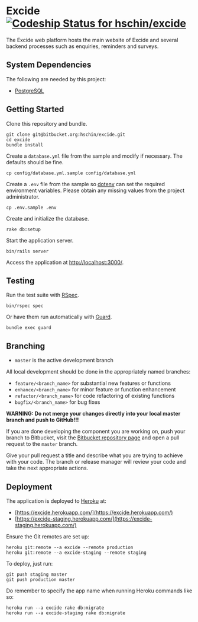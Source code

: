 # Excide [ ![Codeship Status for hschin/excide](https://app.codeship.com/projects/2db702b0-b9a0-0135-5621-32473b6e6746/status?branch=master)](https://app.codeship.com/projects/259155)

The Excide web platform hosts the main website of Excide and several backend processes such as enquiries, reminders and surveys.

## System Dependencies

The following are needed by this project:

* [PostgreSQL](http://www.postgresql.org/)

## Getting Started

Clone this repository and bundle.

    git clone git@bitbucket.org:hschin/excide.git
    cd excide
    bundle install

Create a `database.yml` file from the sample and modify if necessary.
The defaults should be fine.

    cp config/database.yml.sample config/database.yml

Create a `.env` file from the sample so [dotenv](https://github.com/bkeepers/dotenv) can set the required environment variables. Please obtain any missing values from the project administrator.

    cp .env.sample .env

Create and initialize the database.

    rake db:setup

Start the application server.

    bin/rails server

Access the application at [http://localhost:3000/](http://localhost:3000/).

## Testing

Run the test suite with [RSpec](https://github.com/rspec/rspec-rails).

    bin/rspec spec

Or have them run automatically with [Guard](https://github.com/guard/guard-rspec).

    bundle exec guard

## Branching

* `master` is the active development branch

All local development should be done in the appropriately named branches:

* `feature/<branch_name>` for substantial new features or functions
* `enhance/<branch_name>` for minor feature or function enhancement
* `refactor/<branch_name>` for code refactoring of existing functions
* `bugfix/<branch_name>` for bug fixes

**WARNING: Do not merge your changes directly into your local master
branch and push to GitHub!!!**

If you are done developing the component you are working on, push your
branch to Bitbucket, visit the
[Bitbucket repository page](////bitbucket.org/hschin/excide/) and open a
pull request to the `master` branch.

Give your pull request a title and describe what you are trying to
achieve with your code. The branch or release manager will review your
code and take the next appropriate actions.

## Deployment

The application is deployed to [Heroku](https://www.heroku.com/) at:

* [https://excide.herokuapp.com/](https://excide.herokuapp.com/)
* [https://excide-staging.herokuapp.com/](https://excide-staging.herokuapp.com/)

Ensure the Git remotes are set up:

    heroku git:remote --a excide --remote production
    heroku git:remote --a excide-staging --remote staging

To deploy, just run:

    git push staging master
    git push production master

Do remember to specify the app name when running Heroku commands like so:

    heroku run --a excide rake db:migrate
    heroku run --a excide-staging rake db:migrate

